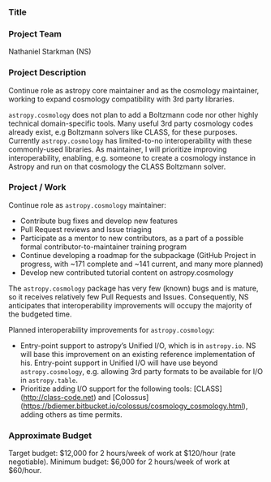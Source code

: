 ### Title

### Project Team

Nathaniel Starkman (NS)


### Project Description

Continue role as astropy core maintainer and as the cosmology maintainer,
working to expand cosmology compatibility with 3rd party libraries.

`astropy.cosmology` does not plan to add a Boltzmann code nor other highly
technical domain-specific tools. Many useful 3rd party cosmology codes already
exist, e.g Boltzmann solvers like CLASS, for these purposes. Currently
`astropy.cosmology` has limited-to-no interoperability with these commonly-used
libraries. As maintainer, I will prioritize improving interoperability,
enabling, e.g. someone to create a cosmology instance in Astropy and run on
that cosmology the CLASS Boltzmann solver.


### Project / Work

Continue role as `astropy.cosmology` maintainer:

- Contribute bug fixes and develop new features
- Pull Request reviews and Issue triaging
- Participate as a mentor to new contributors, as a part of a possible formal
  contributor-to-maintainer training program
- Continue developing a roadmap for the subpackage (GitHub Project in progress,
  with ~171 complete and ~141 current, and many more planned)
- Develop new contributed tutorial content on astropy.cosmology

The `astropy.cosmology` package has very few (known) bugs and is mature, so it
receives relatively few Pull Requests and Issues. Consequently, NS anticipates
that interoperability improvements will occupy the majority of the budgeted
time.


Planned interoperability improvements for `astropy.cosmology`:

- Entry-point support to astropy’s Unified I/O, which is in `astropy.io`. NS
  will base this improvement on an existing reference implementation of his.
  Entry-point support in Unified I/O will have use beyond `astropy.cosmology`,
  e.g. allowing 3rd party formats to be available for I/O in `astropy.table`. 
- Prioritize adding I/O support for the following tools: [CLASS]
  (http://class-code.net) and [Colossus]
  (https://bdiemer.bitbucket.io/colossus/cosmology_cosmology.html), adding
  others as time permits.


### Approximate Budget

Target budget: $12,000 for 2 hours/week of work at $120/hour (rate negotiable).
Minimum budget: $6,000 for 2 hours/week of work at $60/hour.
